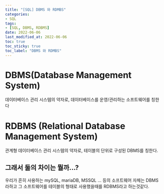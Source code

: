 ```yaml
---
title: "[SQL] DBMS 와 RDMBS"
categories:
- SQL
tags: 
- [SQL, DBMS, RDBMS]
date: 2022-06-06
last_modified_at: 2022-06-06
toc: true
toc_sticky: true
toc_label: "DBMS 와 RDMBS"
---
```


# DBMS(Database Management System)

데이터베이스 관리 시스템의 약자로, 데이터베이스를 운영/관리하는 소프트웨어를 칭한다

# RDBMS (Relational Database Management System)

관계형 데이터베이스 관리 시스템의 약자로, 테이블의 단위로 구성된 DBMS를 칭한다.

## 그래서 둘의 차이는 뭘까...?

우리가 흔히 사용하는 mySQL, mariaDB, MSSQL ... 등의 소프트웨어 자체는 DBMS라하고
그 소프트웨어를 테이블의 형태로 사용했을때를 RDBMS라고 하는것같다.